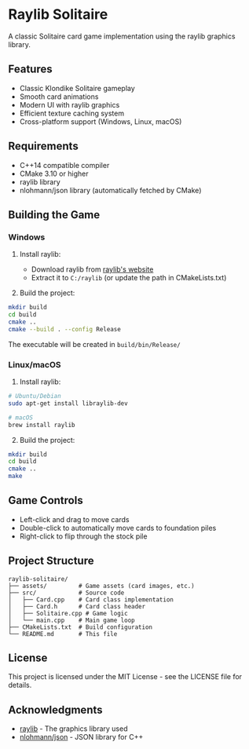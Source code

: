 # Raylib Solitaire

A classic Solitaire card game implementation using the raylib graphics library.

## Features

- Classic Klondike Solitaire gameplay
- Smooth card animations
- Modern UI with raylib graphics
- Efficient texture caching system
- Cross-platform support (Windows, Linux, macOS)

## Requirements

- C++14 compatible compiler
- CMake 3.10 or higher
- raylib library
- nlohmann/json library (automatically fetched by CMake)

## Building the Game

### Windows

1. Install raylib:
   - Download raylib from [raylib's website](https://www.raylib.com/)
   - Extract it to `C:/raylib` (or update the path in CMakeLists.txt)

2. Build the project:
```bash
mkdir build
cd build
cmake ..
cmake --build . --config Release
```

The executable will be created in `build/bin/Release/`

### Linux/macOS

1. Install raylib:
```bash
# Ubuntu/Debian
sudo apt-get install libraylib-dev

# macOS
brew install raylib
```

2. Build the project:
```bash
mkdir build
cd build
cmake ..
make
```

## Game Controls

- Left-click and drag to move cards
- Double-click to automatically move cards to foundation piles
- Right-click to flip through the stock pile

## Project Structure

```
raylib-solitaire/
├── assets/         # Game assets (card images, etc.)
├── src/            # Source code
│   ├── Card.cpp    # Card class implementation
│   ├── Card.h      # Card class header
│   ├── Solitaire.cpp # Game logic
│   └── main.cpp    # Main game loop
├── CMakeLists.txt  # Build configuration
└── README.md       # This file
```

## License

This project is licensed under the MIT License - see the LICENSE file for details.

## Acknowledgments

- [raylib](https://www.raylib.com/) - The graphics library used
- [nlohmann/json](https://github.com/nlohmann/json) - JSON library for C++ 
